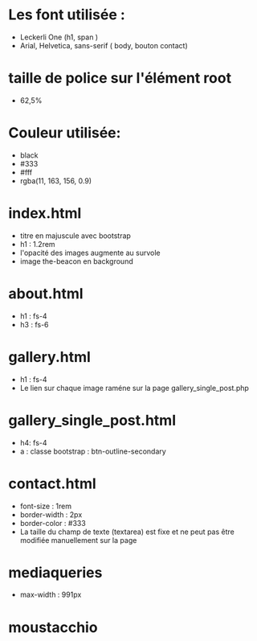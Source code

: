 # Les font utilisée : 

- Leckerli One (h1, span )
- Arial, Helvetica, sans-serif ( body, bouton contact)
  
# taille de police sur l'élément root 
- 62,5%
  
# Couleur utilisée: 
- black
- #333
- #fff
- rgba(11, 163, 156, 0.9)

# index.html
- titre en majuscule avec bootstrap
- h1 : 1.2rem
- l'opacité des images augmente au survole
- image the-beacon en background
  
# about.html
- h1 : fs-4 
- h3 : fs-6
  
# gallery.html
- h1 : fs-4 
- Le lien sur chaque image raméne sur la page gallery_single_post.php

# gallery_single_post.html
- h4: fs-4
- a : classe bootstrap : btn-outline-secondary

# contact.html
- font-size : 1rem
- border-width : 2px
- border-color : #333
- La taille du champ de texte (textarea) est fixe et ne peut pas être modifiée manuellement sur la page
  

# mediaqueries 
- max-width : 991px


# moustacchio

